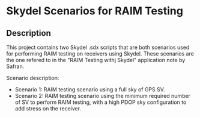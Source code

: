 # Skydel Scenarios for RAIM Testing

## Description

This project contains two Skydel .sdx scripts that are both scenarios used for performing RAIM testing on receivers using Skydel. These scenarios are the one refered to in the "RAIM Testing withj Skydel" application note by Safran.   

Scenario description:
- Scenario 1: RAIM testing scenario using a full sky of GPS SV.
- Scenario 2: RAIM testing scenario using the minimum required number of SV to perform RAIM testing, with a high PDOP sky configuration to add stress on the receiver. 
